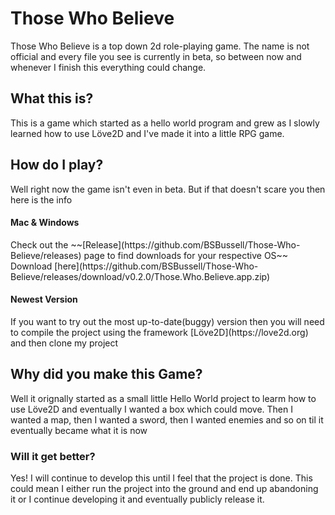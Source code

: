 <h1>Those Who Believe</h1>
Those Who Believe is a top down 2d role-playing game. The name is not official and every file you see is currently in beta, so between now and whenever I finish this everything could change. 
<h2>What this is? </h2>
This is a game which started as a hello world program and grew as I slowly learned how to use Löve2D and I've made it into a little RPG game.
<h2>How do I play?</h2>
Well right now the game isn't even in beta. But if that doesn't scare you then here is the info
<h4>Mac & Windows</h4>
Check out the ~~[Release](https://github.com/BSBussell/Those-Who-Believe/releases) page to find downloads for your respective OS~~ Download [here](https://github.com/BSBussell/Those-Who-Believe/releases/download/v0.2.0/Those.Who.Believe.app.zip)
<h4>Newest Version</h4>
If you want to try out the most up-to-date(buggy) version then you will need to compile the project using the framework [Löve2D](https://love2d.org) and then clone my project
<h2> Why did you make this Game? </h2>
Well it orignally started as a small little Hello World project to learm how to use Löve2D and eventually I wanted a box which could move. Then I wanted a map, then I wanted a sword, then I wanted enemies and so on til it eventually became what it is now
<h3>Will it get better?</h3>
Yes! I will continue to develop this until I feel that the project is done. This could mean I either run the project into the ground and end up abandoning it or I continue developing it and eventually publicly release it.

